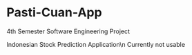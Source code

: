 # Pasti-Cuan-App
4th Semester Software Engineering Project

Indonesian Stock Prediction Application\n
Currently not usable
